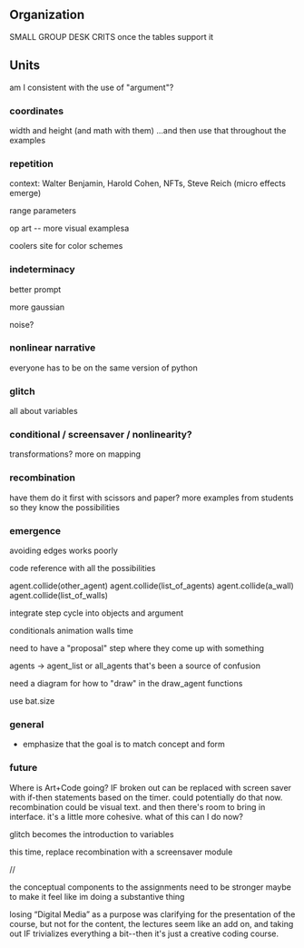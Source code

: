 ## Organization

SMALL GROUP DESK CRITS once the tables support it


## Units

am I consistent with the use of "argument"?


### coordinates

width and height (and math with them)
...and then use that throughout the examples


### repetition

context: Walter Benjamin, Harold Cohen, NFTs, Steve Reich (micro effects emerge)

range parameters

op art -- more visual examplesa

coolers site for color schemes


### indeterminacy

better prompt

more gaussian

noise?


### nonlinear narrative

everyone has to be on the same version of python


### glitch

all about variables


### conditional / screensaver / nonlinearity?

transformations?
more on mapping



### recombination
have them do it first with scissors and paper?
more examples from students so they know the possibilities


### emergence

avoiding edges works poorly

code reference with all the possibilities

agent.collide(other_agent)
agent.collide(list_of_agents)
agent.collide(a_wall)
agent.collide(list_of_walls)

integrate step cycle into objects and argument

conditionals
animation
walls
time


need to have a "proposal" step where they come up with something

agents -> agent_list or all_agents
that's been a source of confusion

need a diagram for how to "draw" in the draw_agent functions

use bat.size


### general

- emphasize that the goal is to match concept and form



### future

Where is Art+Code going? IF broken out can be replaced with screen saver with if-then statements based on the timer. could potentially do that now. recombination could be visual text. and then there's room to bring in interface. it's a little more cohesive. what of this can I do now?

glitch becomes the introduction to variables

this time, replace recombination with a screensaver module

//

the conceptual components to the assignments need to be stronger maybe to make it feel like im doing a substantive thing 

losing “Digital Media” as a purpose was clarifying for the presentation of the course, but not for the content, the lectures seem like an add on, and taking out IF trivializes everything a bit--then it's just a creative coding course.


